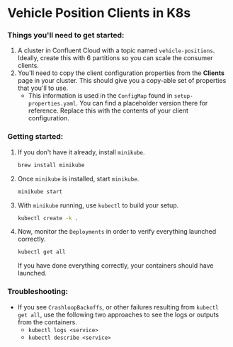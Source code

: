 # Vehicle Position Clients in K8s

### **Things you'll need to get started:**

1. A cluster in Confluent Cloud with a topic named `vehicle-positions`. Ideally, create this with 6 partitions so you can scale the consumer clients. 
1. You'll need to copy the client configuration properties from the **Clients** page in your cluster. This should give you a copy-able set of properties that you'll to use. 
    - This information is used in the `ConfigMap` found in `setup-properties.yaml`. You can find a placeholder version there for reference. Replace this with the contents of your client configuration.

### **Getting started:**

1. If you don't have it already, install `minikube`. 
    ```bash
    brew install minikube
    ```

1. Once `minikube` is installed, start `minikube`. 
    ```bash
    minikube start
    ```

1. With `minikube` running, use `kubectl` to build your setup.
    ```bash
    kubectl create -k .
    ```

1. Now, monitor the `Deployments` in order to verify everything launched correctly.
    ```bash
    kubectl get all
    ```
    If you have done everything correctly, your containers should have launched. 

### **Troubleshooting:**

- If you see `CrashloopBackoffs`, or other failures resulting from `kubectl get all`, use the following two approaches to see the logs or outputs from the containers. 
    - `kubectl logs <service>`
    - `kubectl describe <service>`